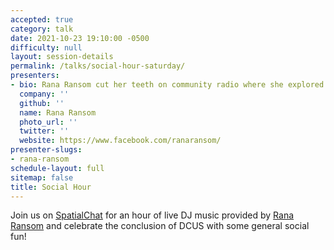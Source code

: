 ```yaml
---
accepted: true
category: talk
date: 2021-10-23 19:10:00 -0500
difficulty: null
layout: session-details
permalink: /talks/social-hour-saturday/
presenters:
- bio: Rana Ransom cut her teeth on community radio where she explored every genre imaginable, she landed on italodisco, new wave, house, and tek while incorporating Middle Eastern music elements.
  company: ''
  github: ''
  name: Rana Ransom
  photo_url: ''
  twitter: ''
  website: https://www.facebook.com/ranaransom/
presenter-slugs:
- rana-ransom
schedule-layout: full
sitemap: false
title: Social Hour
---
```


Join us on [SpatialChat](/chat/) for an hour of live DJ music provided by [Rana Ransom](https://www.facebook.com/ranaransom/) and celebrate the conclusion of DCUS with some general social fun!
